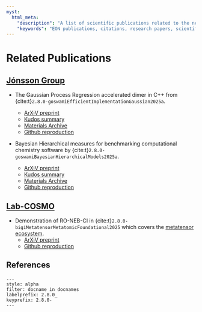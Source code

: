 ```yaml
---
myst:
  html_meta:
    "description": "A list of scientific publications related to the new methods and features implemented in the EON v2.8.0 release."
    "keywords": "EON publications, citations, research papers, scientific articles"
---
```


# Related Publications

## [Jónsson Group](https://hj.hi.is/indexE.html)

- The Gaussian Process Regression accelerated dimer in C++ from {cite:t}`2.8.0-goswamiEfficientImplementationGaussian2025a`.
  + [ArXiV preprint](https://arxiv.org/abs/2505.12519)
  + [Kudos summary](https://link.growkudos.com/1ea3uxsq5ts)
  + [Materials Archive](https://archive.materialscloud.org/record/2025.87)
  + [Github reproduction](https://github.com/TheochemUI/gpr_sella_repro)

-  Bayesian Hierarchical measures for benchmarking computational chemistry software by {cite:t}`2.8.0-goswamiBayesianHierarchicalModels2025a`.
   + [ArXiV preprint](https://arxiv.org/abs/2505.13621)
   + [Kudos summary](https://link.growkudos.com/1pkkt7osy68)
   + [Materials Archive](https://archive.materialscloud.org/records/xv40k-1j355)
   + [Github reproduction](https://github.com/HaoZeke/brms_idrot_repro)

## [Lab-COSMO](https://www.epfl.ch/labs/cosmo/)

-  Demonstration of RO-NEB-CI in {cite:t}`2.8.0-bigiMetatensorMetatomicFoundational2025` which covers the [metatensor ecosystem](https://docs.metatensor.org/latest/index.html).
   + [ArXiV preprint](https://arxiv.org/abs/2508.15704)
   + [Github reproduction](https://github.com/metatensor/metatensor_ecosystem_paper)

## References

```{bibliography}
---
style: alpha
filter: docname in docnames
labelprefix: 2.8.0_
keyprefix: 2.8.0-
---
```
